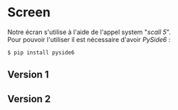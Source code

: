# Screen 

Notre écran s'utilise à l'aide de l'appel system "_scall 5_". \
Pour pouvoir l'utiliser il est nécessaire d'avoir _PySide6_ :

```bash
$ pip install pyside6
```

## Version 1

## Version 2
